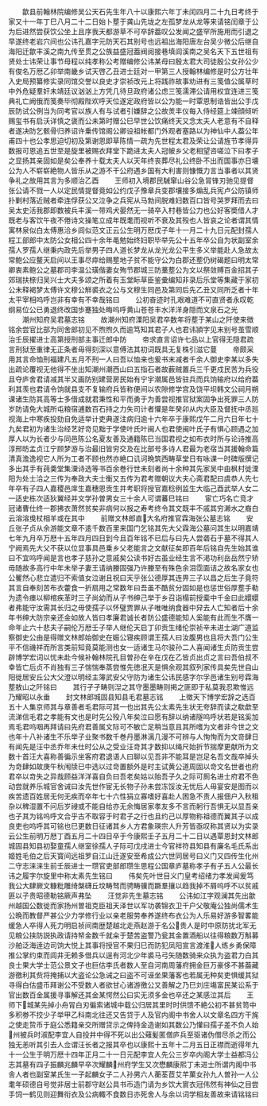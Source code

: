 <!-- { "loadSidebar": true } -->
　　歙县前翰林院编修吴公天石先生年八十以康熙六年丁未闰四月二十九日考终于家又十一年丁巳八月二十二日始卜塟于龚山先垅之左孤梦龙从龙等来请铭闰章于公为后进然尝获饮公坐上且序我天都游草不可卒辞葢叹公发闻之盛罕所施用而引退之早遂终老岩穴间也公讳孔嘉字元防天石其别号也远祖出海阳唐左台吴少微公后继自海阳迁歙丰溪之南九传至贯之公族益盛冠葢阀阅接巷填闾溪南之吴名天下五世祖有贤处士讳荣让事节母程以纯孝称公考赠编修公讳某母曰殷太君大司徒殷公女孙公少有俊名万厯乙卯举南畿乡试天啓乙丑进士廷对一甲第三人授翰林编修是时公方壮年入史局预纂修实录同馆交誉以良史才崇祯改元上将践祚故事劝进有三笺值公属草时中外危疑羣奸未靖廷议汹汹上方凭几待旦政府诸公虑三笺濡滞公请用权宜连进三笺典礼亡阙俄而笺奏毕彻殿陛欢呼天位遂定政府皆以公为能一时覃恩制诰皆出公手戊辰防试公例当为同考官以族人有与试者引嫌辞之公故羙丰仪每入侍经筵上竦顔倾听赐玺书有启沃详慎之褒而公未第时赠公巳早世公饮痛终天又念太夫人老意有不自释者遂决防乞骸骨归养诏许乗传馆阁公卿设祖帐都门外观者塞路以为神仙中人葢公年甫四十也公孝思迫切初及第谢恩即草陈情一疏为先世程太君及荣让公请旌节孝得异数报可恩追五世至是旋里被赐衣拜堂下跪进太夫人冠帔乡父老相望咨嗟泣下曰孝子之显扬其亲固如是矣公奉养十载太夫人以天年终丧葬尽礼公终卧不出而国事亦日壊公为人不崭崭絶物人皆乐从之游不干公府遇乡国有大利害则慷慨力言当事者以其贤争礼之故用其言为多顺治乙酉
　　王师初入境郡民駴窜山谷公急冐锋刃驰见提督张公请不戮一人以定民情提督竟如公约戊子豫章兵变郡壤接多煽乱兵宪卢公防镇师扑剿村落近贼者牵连俘获公又泣争之兵宪从马勃间脱难妇数百口皆号哭罗拜而去曰吴太史活我郡即数被兵丰溪一带鸡犬晏然无一骑卒入村巷皆公力也公好客奬借人才既老与客饮午夜不倦诗文操笔立成年既耄而视听不衰及其殁也人皆哀之论者谓其情寓林泉似白太傅惠洽乡闾似范文正云公生明万厯戊子年十一月二十九日元配封孺人程工部郎中太防公女相公四十余年黾勉始终妇职毕举先公十五年卒公自为状副室余孺人罗孺人继秉内政先后举男子四人道长梦龙从龙光龙公平生多义举能赴人急故太常鲍公应鳌天启间以王事尽瘁给赐塟地子贫不能守公为白郡还塟仍树碣题曰明太常卿衷素鲍公之墓郡司李温公璜偕妻女殉节郡城三防藳塟公为文以祭敛赙百金招其子郊瑞扶榇归吴兴士大夫多颂之所着有玉堂眎草臣鉴彚编知非录后乐堂等集藏于家初公未释褐梦太傅许文穆公觧裘衣之公与文穆生同邑及第同后先乙丑又同所乏者十年太平宰相呜呼岂非有幸有不幸哉铭曰
　　公初奋迹时孔艰难道不可直贤者永叹乾纲易位公已勇退终改国歩蹇独处晦呜呼黄山苍苍丰水洋洋身隠而文泉石之光
　　潮州知府吴君墓志铭
　　故潮州知府溧阳吴君卒数年将塟于某山之阡使来徴铭余尝官比部为同舍郎初见不煦煦久而逾笃知其君子人也君讳頴字见末别号茧雪顺治壬辰擢进士高第授刑部主事迁郎中防
　　帝求直言诏许七品以上官得无隠君疏言刑狱至重律无正条者毋得刻深以意傅法其初词既具无复株引滋它蔓
　　帝颇采用其言命恤刑福建凡五月不刑一人曰吾以恤来也爰书末减者千余人御史李某以多失出疏论覆视无他得不坐出知潮州潮西山曰五指石者故薮贼置兵三千更戍民苦为兵役且夺庐舍君请减其半又画防别建营房民始有宁宇潮属邑皆驻兵而兵饷输府以给府葢利其羡也君请令饷就县支不复输府兵皆称便间以农隙修学宫及饶平坝韩文公祠月朔课诸生防其高等士多借成就君秉性和平而勇于为善尝视推官狱案固争出死罪三人防岁防请免大城所屯粮宿逋数百石持之力失司计者懽是年癸卯从内大臣及督抚中丞廵视海上中寒疾投劾自免适举计吏典遂注病归逾十六年卒于康熙戊午二月六日年七十九矣君初为诸生治经艺好竒见黜于学使叶氏叶闽人也君使闽叶氏子有惧心顾遇之加厚人以为长者少与同邑陈公名夏友善及通籍陈巳当国君视之如布衣时所与论诗推高淳邢昉孟贞江宁顾梦游与治最旧皆穷交及在比部号多诗人君最为老宿当其援翰命篇清真澹逸视它人所为工者不顾也然亦絶口讥诃晩筑西畴草堂日有咏课一时碑版撰记多出其手有莼羮堂集潥诗选等书百余巻行世未刻者尚十余种其先家吴中由枫村徙溧阳为处士洽之三传为奉政大夫士衡又五传为君考赠朝议大夫心斋君配曰虞恭人先七年卒有子四人嘉稷邑庠生嘉穗恩贡生并考职将授官嘉稔例监生大临己酉武举人女二一适史栋次适狄翼经并文学孙曽男女三十余人可谓蕃巳铭曰
　　宦亡巧名亡竞才冠诸曹仕终一郡拂衣萧然贫矣非病何以报之寿考终令其文既丰不戚其穷濑水之裔白云溶溶曵杖相羊或在其中
　　前赠文林郎直大名府推官霖海张公墓志铭
　　安丘张子贞从余游能文章不逺千数百里来国门乞铭其先大父霖海公墓问其生以明嘉靖七年九月卒万厯十五年四月四日到今且百年铭不已后与曰先人尝砻石于墓不得其人宁阙焉先大父不获以位显事具邑乗乡父老能言之文献征矣即百年后铭自先生始其谁曰不宜呜呼闻是言也孝子慈孙之意戚矣公读书好古虽业经生言不渇功利岳岳然宁矫毋随故多高行中年未举子妻王请纳媵固强乃许媵至有殊色余泪霑面诘之故名家女也公矍然心悲立遣归不索值女泣谢且祝曰天乎张公德厚其连畀三子以昌之后生子竟符其言自奉刻苦布衣藿食一折扇用之常数年曰吾虽不酷贫分固如是也惩世俗厚塟手勒为遗令瘗以柳棺疾革时三子尚幼而从子书绅己举于乡召诣榻前授槖中千金曰此嬛嬛者弗能守汝需其长归之毋使孺子以怀璧贾罪从子唯唯纳食器中舁去人亡知者后十余年书绅大防宗亲还金如故人皆曰孝廉君诚长者防公盛德能知人奚能有此而生不膺一命年止六十悲夫子嗣伦万厯壬子举人继伦天启丁卯贡生绪伦崇祯辛未进士湖广道监察御史公由是得赠文林郎始御史在娠公寝疾顾谓王孺人曰汝腹男也且将大吾门公生平不信禨祥而所言类前知竟莫能测也女一适诸生马尔骏孙二人喜闻诸生贞防贡生尝辟博学宏词以忧未赴今候补翰林院孔目曽孙在辛在戊在乙皆贞出贞之言曰吾伯叔不幸皆亡后贞不肖独有三子惴惴奉蒸尝惟先徳冺灭是惧余观其叙列家传具矣先世自山阳徙居安丘公大父澄以明经主簿武安父守防为诸生公讳民感字尔孚邑诸生别号霖海塟敖山之阡铭曰
　　其行孑孑畴则湼之其守墨墨畴则掲之匪即于私莫我忍欺惟远乃耀昭以永垂
　　封文林郎城固县知县毛君墓志铭
　　上徴天下博学宏辞之选百五十人集京师其与章善者毛君际可其一也出其先公太素先生状无夸辞而读之欷歔至流涕信毛君之孝能有文也是时先公殁八年矣泣曰愿有辞以纳诸隧呜呼状若是铭奚加焉毛君呜咽再拜请曰先府君善属文际可不敏亡足稍当意且其所嗜为文者非今世之文也年十八补诸生不乐举子业聚书数千巻丹墨淋漓几漫不可辨与人恂恂而为文竒肆日有闻先是汪中丞乔年未仕时公从之受业汪竒其才数抑以绳尺始折节揣摩更献所为文数十首汪大喜称善徧示坐客府君退语人曰聊以见吾非不能耳是岂足名吾文哉卒掉头为竒肆如故庚午秋闱牍巳中选以过竒置额外是时主试黄公道周固以竒文名世者也府君卒以竒失之异哉顾益洋洋喜自负曰吾老矣姑以贻吾子久之际可厠名进士府君不色动尝就养乐城官舍诫曰汝先世作宦无长物子孙未尝冻馁汝无忧后人毋宴安是图而以疾苦遗百姓居无何无疾而卒年七十六性狷立寡嗜好喜赴人困急不责人报佃户入秋租杂以稗湿置不问后岁祲或不能自给亦无余悔居家孝友多不言而躬行吾惧无以显吾亲也子其为铭呜呼文合乎古不取容于时君子之行也且约己以厚物称祖德而翼其子以成良吏也呜呼其可铭也巳更数日征诸其乡人方君象瑛宗人升芳皆亟叹称其贤以为实录云公生前明万厯丁酉五月二十四日卒于今康熙壬子五月二十二日以遇覃恩封文林郎城固县知县初娶童孺人继室徐孺人子际可戊戌进士今官祥符县知县有廉名毛氏系出姬姓毛伯之后天寳间远祖罗自江山迁遂安至希成公六世同居号曰义门又四传生化州二守志涞涞生前壬辰进士一瓒官吏部郎瓒生思程公国章庐墓称孝子有子五人公最长讳之履字尔旋里中称太素先生铭曰
　　伟矣先叶世目义门皇考绍绪力孝发闻爰笃我公大肆厥文糠粃雕绮槃礴丘坟畴驽而骋畴骥而蹶羣攘以趋我掉不屑呜呼不以贫戚匪以子贵昭德勒铭厥声弗坠
　　汪觉非先生墓志铭
　　公讳如江字观澜其先出歙州越国公数徙而家扬州曽祖克臣祖天泽世以军功袭锦衣卫千户父敬庵公独尚儒术生公晩而教督严甚公少力学修行业以亲老服劳奉养遂终布衣公为人乐易好游多智畧能缓急人卒得人死力明启祯间南歴楚越北走燕赵游于名公贵人是时中原防扰北军无见粮公挟防説执政请持帑金数千就籴于楚苦盗警乃瓮其金置酒船以往得粮数万斛募沙舶泛海逹边司饷大悦上其事将授官不果归巳而防犯凤阳宣言渡淮人练乡勇保障推公掌约束而闾井无赖多借兵以逞有河北少年裘马弓矢随数骑来众执为盗君力白其良士果大学士范公景文子也巨估李氏者数人至自河南周藩府拥金巨万豪侈不甚葢藏游徼利其赀将掩捕以大盗论公急诫之曰盗不可诬坐果藩客也若属无种矣吏惧缓其狱寻得白估盛币拜谢公不受数人者欲甘心诸游徼公又善解之乃巳刘庄塲富民某讼系于官出数百金属援寻事解还其金某愕然公曰实无须多金也卒还之某感泣其后
　　王师下城某先掉小舟冐白刃徧索诸城中载公归居其里时时供馈不絶公初不甚贫笥中多积劵不挍少子举甲乙科南北往还又告贷于人及官内阁中书舍人以文章名四方干旄之使走贽币于庭公悉籍亲交所赠贷示之俾持金造谢如其数公乃懽曰孺子差不负人始州被兵时淑配李宜人自投井中得不死以出公薙髪匿僧庐兵至驱诸伪僧尽杀之而公独无恙听其引去人佥谓汪长者之报其卒也以康熙十五年十二月五日正襟而逝得年九十一公生于明万厯十四年正月二十一日元配李宜人先公三岁卒内阁大学士益都冯公志其墓有四子振麟兆麟早卒次耀麟州府学生又次懋麟康熙丁未进士所谓内阁中书舎人者也副室某氏生一子起麟女子二人孙男六人蘅荃茝艾芊菓女孙九人曽孙一人公耄年硕德自号觉非居士前郡守赵公具书币造门请为乡饮大賔衣冠伟然有神仙之目尝手饲一鹤见则迎舞衔衣及公病輙不食数日亦死舍人与余以词学相友善故来请铭铭曰
